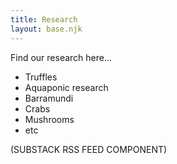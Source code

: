 ```yaml
---
title: Research
layout: base.njk
---
```


Find our research here...

* Truffles
* Aquaponic research
* Barramundi
* Crabs
* Mushrooms
* etc

(SUBSTACK RSS FEED COMPONENT)